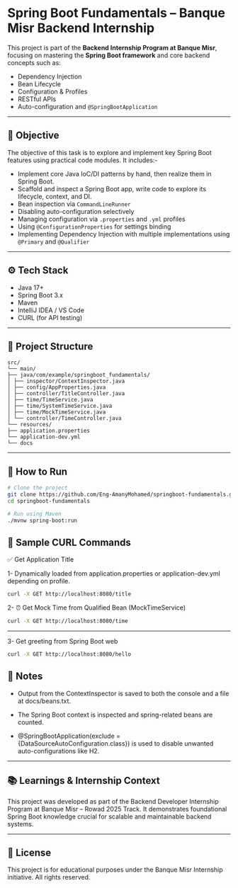 # Spring Boot Fundamentals – Banque Misr Backend Internship

This project is part of the **Backend Internship Program at Banque Misr**, focusing on mastering the **Spring Boot framework** and core backend concepts such as:

- Dependency Injection
- Bean Lifecycle
- Configuration & Profiles
- RESTful APIs
- Auto-configuration and `@SpringBootApplication`

---

## 🎯 Objective

The objective of this task is to explore and implement key Spring Boot features using practical code modules. It includes:- 
- Implement core Java IoC/DI patterns by hand, then realize them in Spring Boot.
- Scaffold and inspect a Spring Boot app, write code to explore its lifecycle, context, and DI.
- Bean inspection via `CommandLineRunner`
- Disabling auto-configuration selectively
- Managing configuration via `.properties` and `.yml` profiles
- Using `@ConfigurationProperties` for settings binding
- Implementing Dependency Injection with multiple implementations using `@Primary` and `@Qualifier`

---

## ⚙️ Tech Stack

- Java 17+
- Spring Boot 3.x
- Maven
- IntelliJ IDEA / VS Code
- CURL (for API testing)

---

## 📂 Project Structure
```
src/
└── main/
├── java/com/example/springboot_fundamentals/
│ ├── inspector/ContextInspector.java
│ ├── config/AppProperties.java
│ ├── controller/TitleController.java
│ ├── time/TimeService.java
│ ├── time/SystemTimeService.java
│ ├── time/MockTimeService.java
│ └── controller/TimeController.java
└── resources/
├── application.properties
└── application-dev.yml
└── docs
```


---

## 🚀 How to Run

```bash
# Clone the project
git clone https://github.com/Eng-AmanyMohamed/springboot-fundamentals.git
cd springboot-fundamentals

# Run using Maven
./mvnw spring-boot:run

```
## 🔁 Sample CURL Commands
✅ Get Application Title

1- Dynamically loaded from application.properties or application-dev.yml depending on profile.

```bash
curl -X GET http://localhost:8080/title
```

2- ⏰  Get Mock Time from Qualified Bean (MockTimeService)
 ```bash
curl -X GET http://localhost:8080/time
```

---
3- Get greeting from Spring Boot web
```bash
curl -X GET http://localhost:8080/hello
```

## 📝 Notes
- Output from the ContextInspector is saved to both the console and a file at docs/beans.txt.

- The Spring Boot context is inspected and spring-related beans are counted.

- @SpringBootApplication(exclude = {DataSourceAutoConfiguration.class}) is used to disable unwanted auto-configurations like H2.

---

## 📚 Learnings & Internship Context
This project was developed as part of the Backend Developer Internship Program at Banque Misr – Rowad 2025 Track. It demonstrates foundational Spring Boot knowledge crucial for scalable and maintainable backend systems.

---

## 📄 License
This project is for educational purposes under the Banque Misr Internship initiative. All rights reserved.

